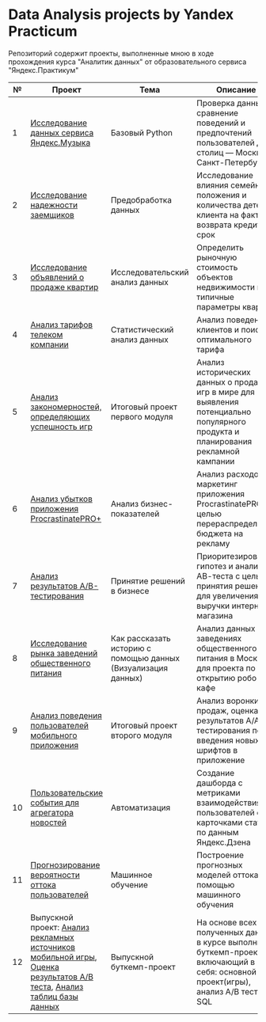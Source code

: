 # Data Analysis projects by Yandex Practicum
Репозиторий содержит проекты, выполненные мною в ходе прохождения курса "Аналитик данных" от образовательного сервиса "Яндекс.Практикум"

| № | Проект   | Тема   |Описание                                                    | Инструменты |
|---|----------|--------|------------------------------------------------------------|-------------|
| 1 | [Исследование данных сервиса Яндекс.Музыка](https://github.com/dandylucky/Projects_by_Yandex_Practicum/tree/main/01_Исследование%20данных%20сервиса%20Яндекс.Музыка%20-%20сравнение%20пользователей%20двух%20городов)| Базовый Python | Проверка данных и сравнение поведений и предпочтений пользователей двух столиц — Москвы и Санкт-Петербурга.| python, pandas |
| 2 |[Исследование надежности заемщиков](https://github.com/dandylucky/Projects_by_Yandex_Practicum/tree/main/02_Исследование%20надёжности%20заёмщиков%20—%20анализ%20банковских%20данных)|Предобработка данных|Исследование влияния семейного положения и количества детей клиента на факт возврата кредита в срок|python, pandas|
| 3 |[Исследование объявлений о продаже квартир](https://github.com/dandylucky/Projects_by_Yandex_Practicum/tree/main/03_Продажа%20квартир%20в%20Санкт-Петербурге%20—%20анализ%20рынка%20недвижимости)|Исследовательский анализ данных|Определить рыночную стоимость объектов недвижимости и типичные параметры квартир|python, pandas, matplotlib|
| 4 |[Анализ тарифов телеком компании](https://github.com/dandylucky/Projects_by_Yandex_Practicum/tree/main/04_Определение%20выгодного%20тарифа%20для%20телеком%20компании)|Статистический анализ данных|Анализ поведения клиентов и поиск оптимального тарифа |python, pandas, numpy, scipy, matplotlib|
| 5 |[Анализ закономерностей, определяющих успешность игр](https://github.com/dandylucky/Projects_by_Yandex_Practicum/tree/main/05_Изучение%20закономерностей%2C%20определяющих%20успешность%20игр)|Итоговый проект первого модуля|Анализ исторических данных о продажах игр в мире для выявления потенциально популярного продукта и планирования рекламной кампании |python, pandas, numpy, scipy, matplotlib, seaborn|
| 6 |[Анализ убытков приложения ProcrastinatePRO+](https://github.com/dandylucky/Projects_by_Yandex_Practicum/tree/main/06_Анализ%20убытков%20приложения%20ProcrastinatePRO%2B)|Анализ бизнес-показателей|Анализ расходов на маркетинг приложения ProcrastinatePRO+ с целью перераспределения бюджета на рекламу |python, pandas, matplotlib, seaborn|
| 7 |[Анализ результатов A/B-тестирования](https://github.com/dandylucky/Projects_by_Yandex_Practicum/tree/main/07_Проверка%20гипотез%20по%20увеличению%20выручки%20в%20интернет-магазине%20-%20оценить%20результаты%20AB%20теста)|Принятие решений в бизнесе|Приоритезирование гипотез и анализ АВ-теста с целью принятия решений для увеличения выручки интернет-магазина|python, pandas, numpy, scipy, matplotlib, seaborn|
| 8 |[Исследование рынка заведений общественного питания](https://github.com/dandylucky/Projects_by_Yandex_Practicum/tree/main/08_Исследования%20рынка%20общепита%20в%20Москве%20для%20принятия%20решения%20об%20открытии%20нового%20заведения)|Как рассказать историю с помощью данных (Визуализация данных)|Анализ данных о заведениях общественного питания в Москве для проекта по открытию робо-кафе|python, pandas, matplotlib, seaborn, MS PowerPoint|
| 9 |[Анализ поведения пользователей мобильного приложения](https://github.com/dandylucky/Projects_by_Yandex_Practicum/tree/main/09_Анализ%20пользовательского%20поведения%20в%20мобильном%20приложении)|Итоговый проект второго модуля| Анализ воронки продаж, оценка результатов A/A/B-тестирования после введения новых шрифтов в приложение|python, pandas, scipy, matplotlib, seaborn, plotly|
| 10 |[Пользовательские события для агрегатора новостей](https://github.com/dandylucky/Projects_by_Yandex_Practicum/tree/main/10_Создание%20дашборда%20по%20пользовательским%20событиям%20для%20агрегатора%20новостей)|Автоматизация|Создание дашборда с метриками взаимодействия пользователей с карточками статей по данным Яндекс.Дзена|python, postgreSQL, dash, tableau|
| 11 |[Прогнозирование вероятности оттока пользователей](https://github.com/dandylucky/Projects_by_Yandex_Practicum/tree/main/11_Прогнозирование%20вероятности%20оттока%20пользователей%20для%20фитнес-центров)|Машинное обучение|Построение прогнозных моделей оттока с помощью машинного обучения|python, pandas, sklearn, scipy, matplotlib, seaborn, scikit-learn|
| 12 |Выпускной проект: [Анализ рекламных источников мобильной игры](https://github.com/dandylucky/Projects_by_Yandex_Practicum/tree/main/12_Выпускной%20проект/Основной%20проект), [Оценка результатов A/B теста](https://github.com/dandylucky/Projects_by_Yandex_Practicum/tree/main/12_Выпускной%20проект/AB%20тест), [Анализ таблиц базы данных](https://github.com/dandylucky/Projects_by_Yandex_Practicum/tree/main/12_Выпускной%20проект/SQL)| Выпускной буткемп-проект| На основе всех полученных данных в курсе выполнить буткемп-проект, включающий в себя: основной проект(игры), анализ А/В теста, SQL|python, pandas, numpy, scipy, matplotlib, seaborn, scipy, math|



